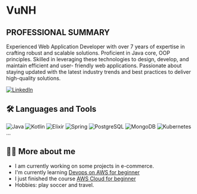 # VuNH

## PROFESSIONAL SUMMARY
Experienced Web Application Developer with over 7 years of expertise in crafting robust and scalable solutions. Proficient
in Java core, OOP principles. Skilled in leveraging these technologies to design, develop, and maintain efficient and user-
friendly web applications. Passionate about staying updated with the latest industry trends and best practices to deliver
high-quality solutions.

[![LinkedIn](https://img.shields.io/badge/LinkedIn-0077B5?style=for-the-badge&logo=linkedin&logoColor=white)](https://www.linkedin.com/in/vunh95/)

## 🛠️ Languages and Tools
![Java](https://img.shields.io/badge/Java-ED8B00?style=flat&logo=java&logoColor=white)
![Kotlin](https://img.shields.io/badge/Kotlin-7F52FF?style=flat&logo=kotlin&logoColor=white)
![Elixir](https://img.shields.io/badge/Elixir-4B275F?style=flat&logo=elixir&logoColor=white)
![Spring](https://img.shields.io/badge/Spring-6DB33F?style=flat&logo=spring&logoColor=white)
![PostgreSQL](https://img.shields.io/badge/PostgreSQL-4169E1?style=flat&logo=postgresql&logoColor=white)
![MongoDB](https://img.shields.io/badge/MongoDB-47A248?style=flat&logo=mongodb&logoColor=white)
![Kubernetes](https://img.shields.io/badge/Kubernetes-326CE5?style=flat&logo=kubernetes&logoColor=white)
...

## 🧑‍💻 More about me
- I am currently working on some projects in e-commerce.
- I'm currently learning [Devops on AWS for beginner](https://www.udemy.com/course/devops-on-aws-for-beginner-vietnamese/learn/lecture/41670998#overview)
- I just finished the course [AWS Cloud for beginner](https://www.udemy.com/course/aws-cloud-for-beginner-vietnamese/learn/lecture/37178014?start=0#overview)
- Hobbies: play soccer and travel.
